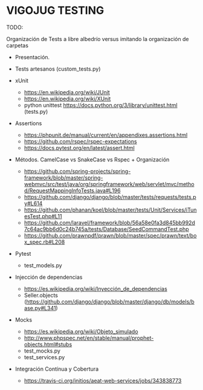 # VIGOJUG TESTING

TODO:

Organización de Tests a libre albedrío versus imitando la organización de carpetas

- Presentación.
- Tests artesanos (custom_tests.py)
- xUnit
    - https://en.wikipedia.org/wiki/JUnit
    - https://en.wikipedia.org/wiki/XUnit
    - python unittest https://docs.python.org/3/library/unittest.html (tests.py)
- Assertions
  - https://phpunit.de/manual/current/en/appendixes.assertions.html
  - https://github.com/rspec/rspec-expectations
  - https://docs.pytest.org/en/latest/assert.html

- Métodos. CamelCase vs SnakeCase vs Rspec + Organización
  - https://github.com/spring-projects/spring-framework/blob/master/spring-webmvc/src/test/java/org/springframework/web/servlet/mvc/method/RequestMappingInfoTests.java#L196
  - https://github.com/django/django/blob/master/tests/requests/tests.py#L614
  - https://github.com/phanan/koel/blob/master/tests/Unit/Services/iTunesTest.php#L11
  - https://github.com/laravel/framework/blob/56a58e0fa3d845bb992d7c64ac9bb6d0c24b745a/tests/Database/SeedCommandTest.php
  - https://github.com/prawnpdf/prawn/blob/master/spec/prawn/text/box_spec.rb#L208
- Pytest
    - test_models.py
- Injección de dependencias
    - https://es.wikipedia.org/wiki/Inyección_de_dependencias
    - Seller.objects (https://github.com/django/django/blob/master/django/db/models/base.py#L341)

- Mocks
  - https://es.wikipedia.org/wiki/Objeto_simulado
  - http://www.phpspec.net/en/stable/manual/prophet-objects.html#stubs
  - test_mocks.py
  - test_services.py
- Integración Contínua y Cobertura
  - https://travis-ci.org/initios/aeat-web-services/jobs/343838773
